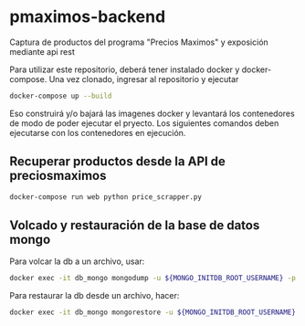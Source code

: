 # pmaximos-backend
Captura de productos del programa "Precios Maximos" y exposición mediante api rest

Para utilizar este repositorio, deberá tener instalado docker y docker-compose.
Una vez clonado, ingresar al repositorio y ejecutar

```bash
docker-compose up --build
```

Eso construirá y/o bajará las imagenes docker y levantará los contenedores de modo de poder ejecutar el pryecto.
Los siguientes comandos deben ejecutarse con los contenedores en ejecución.
 

## Recuperar productos desde la API de preciosmaximos

```bash
docker-compose run web python price_scrapper.py
```

## Volcado y restauración de la base de datos mongo

Para volcar la db a un archivo, usar:

```bash
docker exec -it db_mongo mongodump -u ${MONGO_INITDB_ROOT_USERNAME} -p ${MONGO_INITDB_ROOT_PASSWORD} --out=/dumps/last/
```

Para restaurar la db desde un archivo, hacer:

```bash
docker exec -it db_mongo mongorestore -u ${MONGO_INITDB_ROOT_USERNAME} -p ${MONGO_INITDB_ROOT_PASSWORD} dumps/last/preciosmaximos/*.bson
```